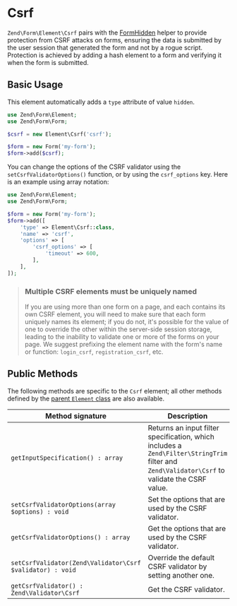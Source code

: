 # Csrf

`Zend\Form\Element\Csrf` pairs with the [FormHidden](../helper/form-hidden.md)
helper to provide protection from CSRF attacks on forms, ensuring the data is
submitted by the user session that generated the form and not by a rogue script.
Protection is achieved by adding a hash element to a form and verifying it when
the form is submitted.

## Basic Usage

This element automatically adds a `type` attribute of value `hidden`.

```php
use Zend\Form\Element;
use Zend\Form\Form;

$csrf = new Element\Csrf('csrf');

$form = new Form('my-form');
$form->add($csrf);
```

You can change the options of the CSRF validator using the
`setCsrfValidatorOptions()` function, or by using the `csrf_options` key. Here
is an example using array notation:

```php
use Zend\Form\Element;
use Zend\Form\Form;

$form = new Form('my-form');
$form->add([
	'type' => Element\Csrf::class,
	'name' => 'csrf',
	'options' => [
		'csrf_options' => [
			'timeout' => 600,
		],
	],
]);
```

> ### Multiple CSRF elements must be uniquely named
> 
> If you are using more than one form on a page, and each contains its own CSRF
> element, you will need to make sure that each form uniquely names its element;
> if you do not, it's possible for the value of one to override the other within
> the server-side session storage, leading to the inability to validate one or
> more of the forms on your page. We suggest prefixing the element name with the
> form's name or function: `login_csrf`, `registration_csrf`, etc.

## Public Methods

The following methods are specific to the `Csrf` element; all other methods
defined by the [parent `Element` class](element.md#public-methods) are also
available.

Method signature                                          | Description
--------------------------------------------------------- | -----------
`getInputSpecification() : array`                         | Returns an input filter specification, which includes a `Zend\Filter\StringTrim` filter and `Zend\Validator\Csrf` to validate the CSRF value.
`setCsrfValidatorOptions(array $options) : void`          | Set the options that are used by the CSRF validator.
`getCsrfValidatorOptions() : array`                       | Get the options that are used by the CSRF validator.
`setCsrfValidator(Zend\Validator\Csrf $validator) : void` | Override the default CSRF validator by setting another one.
`getCsrfValidator() : Zend\Validator\Csrf `               | Get the CSRF validator.
